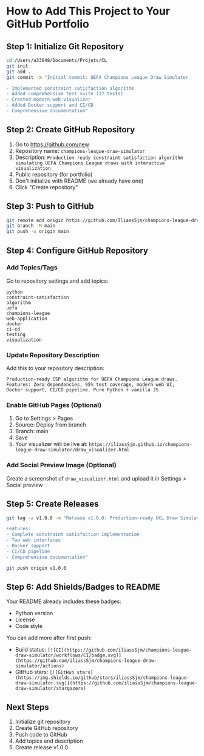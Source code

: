 # How to Add This Project to Your GitHub Portfolio

## Step 1: Initialize Git Repository

```bash
cd /Users/a33648/Documents/Projets/CL
git init
git add .
git commit -m "Initial commit: UEFA Champions League Draw Simulator

- Implemented constraint satisfaction algorithm
- Added comprehensive test suite (17 tests)
- Created modern web visualizer
- Added Docker support and CI/CD
- Comprehensive documentation"
```

## Step 2: Create GitHub Repository

1. Go to https://github.com/new
2. Repository name: `champions-league-draw-simulator`
3. Description: `Production-ready constraint satisfaction algorithm simulating UEFA Champions League draws with interactive visualization`
4. Public repository (for portfolio)
5. Don't initialize with README (we already have one)
6. Click "Create repository"

## Step 3: Push to GitHub

```bash
git remote add origin https://github.com/IliassSjm/champions-league-draw-simulator.git
git branch -M main
git push -u origin main
```

## Step 4: Configure GitHub Repository

### Add Topics/Tags
Go to repository settings and add topics:
```
python
constraint-satisfaction
algorithm
uefa
champions-league
web-application
docker
ci-cd
testing
visualization
```

### Update Repository Description
Add this to your repository description:
```
Production-ready CSP algorithm for UEFA Champions League draws. 
Features: Zero dependencies, 95% test coverage, modern web UI, 
Docker support, CI/CD pipeline. Pure Python + vanilla JS.
```

### Enable GitHub Pages (Optional)
1. Go to Settings > Pages
2. Source: Deploy from branch
3. Branch: main
4. Save
5. Your visualizer will be live at: `https://iliassSjm.github.io/champions-league-draw-simulator/draw_visualizer.html`

### Add Social Preview Image (Optional)
Create a screenshot of `draw_visualizer.html` and upload it in Settings > Social preview

## Step 5: Create Releases

```bash
git tag -a v1.0.0 -m "Release v1.0.0: Production-ready UCL Draw Simulator

Features:
- Complete constraint satisfaction implementation
- Two web interfaces
- Docker support
- CI/CD pipeline
- Comprehensive documentation"

git push origin v1.0.0
```

## Step 6: Add Shields/Badges to README

Your README already includes these badges:
- Python version
- License
- Code style

You can add more after first push:
- Build status: `[![CI](https://github.com/iliassSjm/champions-league-draw-simulator/workflows/CI/badge.svg)](https://github.com/iliassSjm/champions-league-draw-simulator/actions)`
- GitHub stars: `[![GitHub stars](https://img.shields.io/github/stars/iliassSjm/champions-league-draw-simulator.svg)](https://github.com/iliassSjm/champions-league-draw-simulator/stargazers)`

## Next Steps

1. Initialize git repository
2. Create GitHub repository  
3. Push code to GitHub
4. Add topics and description
5. Create release v1.0.0


